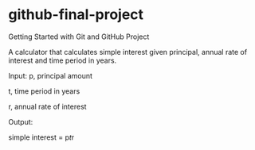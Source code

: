 # github-final-project
Getting Started with Git and GitHub Project

A calculator that calculates simple interest given principal, annual rate of interest and time period in years.

Input:
   p, principal amount
   
   t, time period in years
   
   r, annual rate of interest
   
Output:

   simple interest = p*t*r
